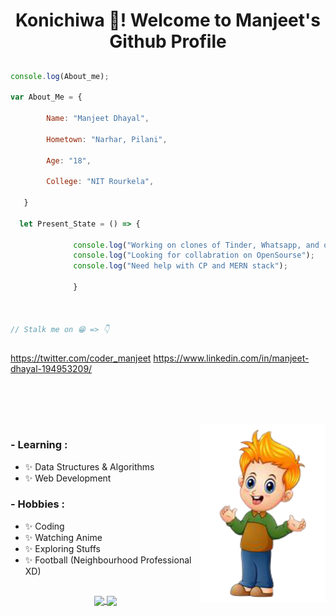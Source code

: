 <h1 align="center" > Konichiwa 👋! Welcome to Manjeet's Github Profile </h1>

##



``` Javascript
console.log(About_me); 

var About_Me = {

        Name: "Manjeet Dhayal",
        
        Hometown: "Narhar, Pilani",
        
        Age: "18",
        
        College: "NIT Rourkela",
                
   }
   
  let Present_State = () => { 
  
              console.log("Working on clones of Tinder, Whatsapp, and others");
              console.log("Looking for collabration on OpenSourse");
              console.log("Need help with CP and MERN stack");
               
              }



// Stalk me on 😁 => 👇

```
##
https://twitter.com/coder_manjeet
https://www.linkedin.com/in/manjeet-dhayal-194953209/


##
<br>
<br>
<br>
<img hight="200px" width="200px" align="right" src="Image.png">

### - Learning :
- ✨ Data Structures & Algorithms
- ✨ Web Development

### - Hobbies : 
- ✨ Coding
- ✨ Watching Anime
- ✨ Exploring Stuffs
- ✨ Football (Neighbourhood Professional XD)

<!--
 ### 🔭 I’m working on Tinder Clone.  
 ### 🌱 I’m currently learning MERN stack 
 ### 👯 I’m eager to collaborate on opensourse. 
 ### 🤔 I’m looking for help with React.js and CP. 
 -->

##


<p align="center">        

<a align="center" href="https://github.com/manjeetdhayal/github-readme-stats">
  <img height="205px" align="center" margin-bottom="10px" src="https://github-readme-stats.vercel.app/api?username=manjeetdhayal&show_icons=true&theme=great-gatsby&count_private=true" />
        </a>
        
 <a href="https://github.com/manjeetdhayal/github-readme-stats">
  <img  align="center" src="https://github-readme-stats.vercel.app/api/top-langs/?username=manjeetdhayal&theme=great-gatsby" />
  </a> 

</p>
